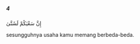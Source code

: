 ##### 4

<span class="ayah">إِنَّ سَعْيَكُمْ لَشَتَّىٰ</span>

<span class="ayah_translation">sesungguhnya usaha kamu memang berbeda-beda.</span>
